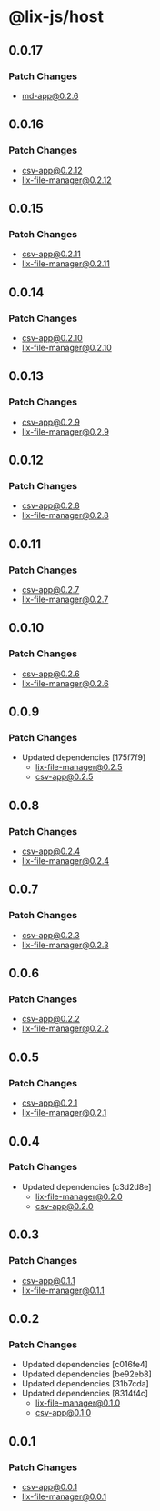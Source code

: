 # @lix-js/host

## 0.0.17

### Patch Changes

- md-app@0.2.6

## 0.0.16

### Patch Changes

- csv-app@0.2.12
- lix-file-manager@0.2.12

## 0.0.15

### Patch Changes

- csv-app@0.2.11
- lix-file-manager@0.2.11

## 0.0.14

### Patch Changes

- csv-app@0.2.10
- lix-file-manager@0.2.10

## 0.0.13

### Patch Changes

- csv-app@0.2.9
- lix-file-manager@0.2.9

## 0.0.12

### Patch Changes

- csv-app@0.2.8
- lix-file-manager@0.2.8

## 0.0.11

### Patch Changes

- csv-app@0.2.7
- lix-file-manager@0.2.7

## 0.0.10

### Patch Changes

- csv-app@0.2.6
- lix-file-manager@0.2.6

## 0.0.9

### Patch Changes

- Updated dependencies [175f7f9]
  - lix-file-manager@0.2.5
  - csv-app@0.2.5

## 0.0.8

### Patch Changes

- csv-app@0.2.4
- lix-file-manager@0.2.4

## 0.0.7

### Patch Changes

- csv-app@0.2.3
- lix-file-manager@0.2.3

## 0.0.6

### Patch Changes

- csv-app@0.2.2
- lix-file-manager@0.2.2

## 0.0.5

### Patch Changes

- csv-app@0.2.1
- lix-file-manager@0.2.1

## 0.0.4

### Patch Changes

- Updated dependencies [c3d2d8e]
  - lix-file-manager@0.2.0
  - csv-app@0.2.0

## 0.0.3

### Patch Changes

- csv-app@0.1.1
- lix-file-manager@0.1.1

## 0.0.2

### Patch Changes

- Updated dependencies [c016fe4]
- Updated dependencies [be92eb8]
- Updated dependencies [31b7cda]
- Updated dependencies [8314f4c]
  - lix-file-manager@0.1.0
  - csv-app@0.1.0

## 0.0.1

### Patch Changes

- csv-app@0.0.1
- lix-file-manager@0.0.1
